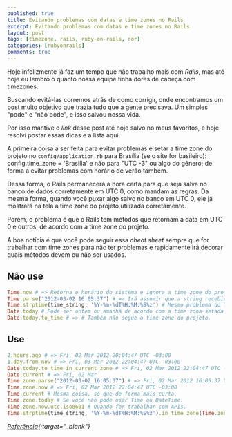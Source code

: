 ```yaml
---
published: true
title: Evitando problemas com datas e time zones no Rails
excerpt: Evitando problemas com datas e time zones no Rails
layout: post
tags: [timezone, rails, ruby-on-rails, ror]
categories: [rubyonrails]
comments: true
---
```

Hoje infelizmente já faz um tempo que não trabalho mais com *Rails*, mas até hoje eu lembro o quanto nossa equipe tinha dores de cabeça com timezones.

Buscando evitá-las corremos atrás de como corrigir, onde encontramos um post muito objetivo que trazia tudo que a gente precisava. Um simples "pode" e "não pode", e isso salvou nossa vida.

Por isso mantive o *link* desse post até hoje salvo no meus favoritos, e hoje resolvi postar essas dicas e a lista aqui.

A primeira coisa a ser feita para evitar problemas é setar a time zone do projeto no `config/application.rb` para Brasília (se o site for basileiro): config.time_zone = 'Brasilia' e não para "UTC -3" ou algo do gênero; de forma a evitar problemas com horário de verão também.

Dessa forma, o Rails permanecerá a hora certa para que seja salva no banco de dados corretamente em UTC 0, como mandam as regras. Da mesma forma, quando você puxar algo salvo no banco em UTC 0, ele já mostrará na tela a time zone do projeto utilizada corretamente.

Porém, o problema é que o Rails tem métodos que retornam a data em UTC 0 e outros, de acordo com a time zone do projeto.

A boa notícia é que você pode seguir essa *cheat sheet* sempre que for trabalhar com time zones para não ter problemas e rapidamente irá decorar quais métodos devem ou não ser usados.

## Não use

```ruby
Time.now # => Retorna o horário do sistema e ignora a time zone do projeto.
Time.parse("2012-03-02 16:05:37") # => Irá assumir que a string recebida tá na time zone do sistema.
Time.strptime(time_string, '%Y-%m-%dT%H:%M:%S%z') # Mesmo problema do Time.parse.
Date.today # Pode ser ontem ou amanhã de acordo com a time zona setada na máquina.
Date.today.to_time # => # Também não segue a time zone do projeto.
```

## Use

```ruby
2.hours.ago # => Fri, 02 Mar 2012 20:04:47 UTC -03:00
1.day.from_now # => Fri, 03 Mar 2012 22:04:47 UTC -03:00
Date.today.to_time_in_current_zone # => Fri, 02 Mar 2012 22:04:47 UTC -03:00
Date.current # => Fri, 02 Mar
Time.zone.parse("2012-03-02 16:05:37") # => Fri, 02 Mar 2012 16:05:37 UTC -03:00
Time.zone.now # => Fri, 02 Mar 2012 22:04:47 UTC -03:00
Time.current # Mesma coisa, só que de forma mais curta.
Time.zone.today # Se você não pode usar Time ou DateTime.
Time.zone.now.utc.iso8601 # Quando for trabalhar com APIs.
Time.strptime(time_string, '%Y-%m-%dT%H:%M:%S%z').in_time_zone(Time.zone) # Se não pode usar Time.pars
```

*[Referência](https://helabs.com/artigos/2013/06/11/evitando-problemas-com-datas-e-time-zones-no-rails/){:target="_blank"}*
